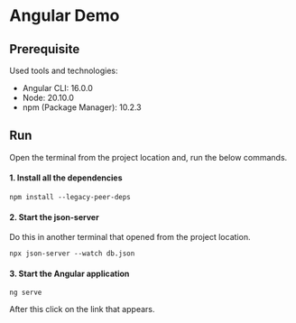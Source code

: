 # Angular Demo

## Prerequisite
Used tools and technologies:
* Angular CLI: 16.0.0
* Node: 20.10.0
* npm (Package Manager): 10.2.3

## Run

Open the terminal from the project location and, run the below commands.

#### 1. Install all the dependencies
```
npm install --legacy-peer-deps
```

#### 2. Start the json-server
Do this in another terminal that opened from the project location.
```
npx json-server --watch db.json
```

#### 3. Start the Angular application
```
ng serve
```
After this click on the link that appears.
